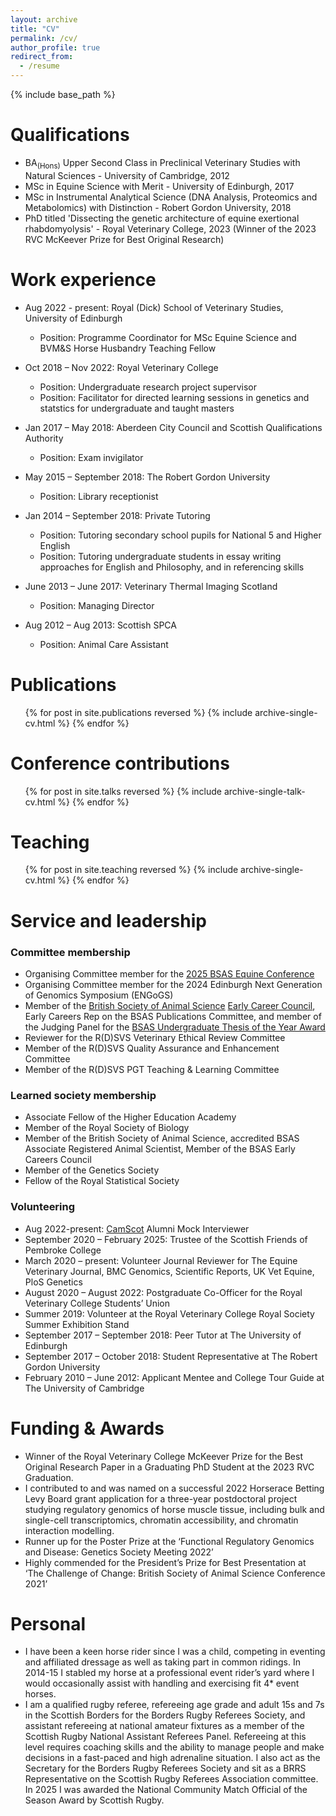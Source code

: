 ```yaml
---
layout: archive
title: "CV"
permalink: /cv/
author_profile: true
redirect_from:
  - /resume
---
```


{% include base_path %}

Qualifications
======
* BA<sub>(Hons)</sub> Upper Second Class in Preclinical Veterinary Studies with Natural Sciences - University of Cambridge, 2012
* MSc in Equine Science with Merit - University of Edinburgh, 2017
* MSc in Instrumental Analytical Science (DNA Analysis, Proteomics and Metabolomics) with Distinction - Robert Gordon University, 2018
* PhD titled 'Dissecting the genetic architecture of equine exertional rhabdomyolysis' - Royal Veterinary College, 2023 (Winner of the 2023 RVC McKeever Prize for Best Original Research)

Work experience
======
* Aug 2022 - present: Royal (Dick) School of Veterinary Studies, University of Edinburgh
  * Position: Programme Coordinator for MSc Equine Science and BVM&S Horse Husbandry Teaching Fellow

* Oct 2018 – Nov 2022: Royal Veterinary College
  * Position: Undergraduate research project supervisor
  * Position: Facilitator for directed learning sessions in genetics and statstics for undergraduate and taught masters

* Jan 2017 – May 2018:  Aberdeen City Council and Scottish Qualifications Authority
  * Position: Exam invigilator

* May 2015 – September 2018: The Robert Gordon University
  * Position: Library receptionist

* Jan 2014 – September 2018: Private Tutoring
  * Position: Tutoring secondary school pupils for National 5 and Higher English
  * Position: Tutoring undergraduate students in essay writing approaches for English and Philosophy, and in referencing skills
 
* June 2013 – June 2017: Veterinary Thermal Imaging Scotland
  * Position: Managing Director

* Aug 2012 – Aug 2013: Scottish SPCA
  * Position: Animal Care Assistant

Publications
======
  <ul>{% for post in site.publications reversed %}
    {% include archive-single-cv.html %}
  {% endfor %}</ul>
  
Conference contributions
======
  <ul>{% for post in site.talks reversed %}
    {% include archive-single-talk-cv.html  %}
  {% endfor %}</ul>
  
Teaching
======
  <ul>{% for post in site.teaching reversed %}
    {% include archive-single-cv.html %}
  {% endfor %}</ul>
  
Service and leadership
======
### Committee membership

* Organising Committee member for the [2025 BSAS Equine Conference](https://www.bsas.org.uk/events/article/bsas-equine-conference-2025)
* Organising Committee member for the 2024 Edinburgh Next Generation of Genomics Symposium (ENGoGS)
* Member of the [British Society of Animal Science](https://www.bsas.org.uk) [Early Career Council](https://www.bsas.org.uk/undergraduates-and-early-career/council-members/), Early Careers Rep on the BSAS Publications Committee, and member of the Judging Panel for the [BSAS Undergraduate Thesis of the Year Award](https://www.bsas.org.uk/undergraduates-and-early-career/thesis-of-the-year/)
* Reviewer for the R(D)SVS Veterinary Ethical Review Committee
* Member of the R(D)SVS Quality Assurance and Enhancement Committee
* Member of the R(D)SVS PGT Teaching & Learning Committee

### Learned society membership

* Associate Fellow of the Higher Education Academy
* Member of the Royal Society of Biology
* Member of the British Society of Animal Science, accredited BSAS Associate Registered Animal Scientist, Member of the BSAS Early Careers Council
* Member of the Genetics Society
* Fellow of the Royal Statistical Society

### Volunteering

* Aug 2022-present: [CamScot](https://camscot.org/) Alumni Mock Interviewer
* September 2020 – February 2025: Trustee of the Scottish Friends of Pembroke College
* March 2020 – present: Volunteer Journal Reviewer for The Equine Veterinary Journal, BMC Genomics, Scientific Reports, UK Vet Equine, PloS Genetics
* August 2020 – August 2022: Postgraduate Co-Officer for the Royal Veterinary College Students’ Union
* Summer 2019: Volunteer at the Royal Veterinary College Royal Society Summer Exhibition Stand
* September 2017 – September 2018: Peer Tutor at The University of Edinburgh
* September 2017 – October 2018: Student Representative at The Robert Gordon University
* February 2010 – June 2012: Applicant Mentee and College Tour Guide at The University of Cambridge

Funding & Awards
======

* Winner of the Royal Veterinary College McKeever Prize for the Best Original Research Paper in a Graduating PhD Student at the 2023 RVC Graduation.
* I contributed to and was named on a successful 2022 Horserace Betting Levy Board grant application for a three-year postdoctoral project studying regulatory genomics of horse muscle tissue, including bulk and single-cell transcriptomics, chromatin accessibility, and chromatin interaction modelling.
* Runner up for the Poster Prize at the ‘Functional Regulatory Genomics and Disease: Genetics Society Meeting 2022’
* Highly commended for the President’s Prize for Best Presentation at ‘The Challenge of Change: British Society of Animal Science Conference 2021’

Personal
======

* I have been a keen horse rider since I was a child, competing in eventing and affiliated dressage as well as taking part in common ridings. In 2014-15 I stabled my horse at a professional event rider’s yard where I would occasionally assist with handling and exercising fit 4* event horses.
* I am a qualified rugby referee, refereeing age grade and adult 15s and 7s in the Scottish Borders for the Borders Rugby Referees Society, and assistant refereeing at national amateur fixtures as a member of the Scottish Rugby National Assistant Referees Panel. Refereeing at this level requires coaching skills and the ability to manage people and make decisions in a fast-paced and high adrenaline situation. I also act as the Secretary for the Borders Rugby Referees Society and sit as a BRRS Representative on the Scottish Rugby Referees Association committee. In 2025 I was awarded the National Community Match Official of the Season Award by Scottish Rugby.

